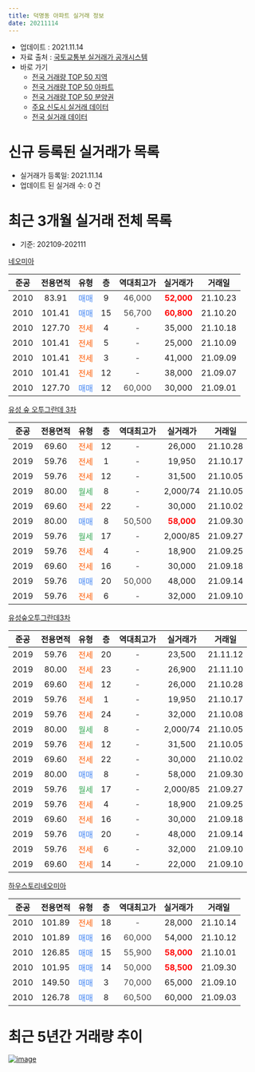 ```yaml
---
title: 덕명동 아파트 실거래 정보
date: 20211114
---
```


* 업데이트 : 2021.11.14
* 자료 출처 : [국토교통부 실거래가 공개시스템](http://rt.molit.go.kr)
* 바로 가기
    * [전국 거래량 TOP 50 지역](https://apt-info.github.io/apt-trade-info/tr)
    * [전국 거래량 TOP 50 아파트](https://apt-info.github.io/apt-trade-info/ta)
    * [전국 거래량 TOP 50 분양권](https://apt-info.github.io/apt-trade-info/tb)
    * [주요 신도시 실거래 데이터](https://apt-info.github.io/apt-trade-info/newtown)
    * [전국 실거래 데이터](https://apt-info.github.io/apt-trade-info/all)



<script async src="https://pagead2.googlesyndication.com/pagead/js/adsbygoogle.js"></script>
<!-- 기본광고 -->
<ins class="adsbygoogle"
     style="display:block"
     data-ad-client="ca-pub-1142216861245946"
     data-ad-slot="4805727019"
     data-ad-format="auto"
     data-full-width-responsive="true"></ins>
<script>
     (adsbygoogle = window.adsbygoogle || []).push({});
</script>


# 신규 등록된 실거래가 목록

* 실거래가 등록일: 2021.11.14
* 업데이트 된 실거래 수: 0 건




<script async src="https://pagead2.googlesyndication.com/pagead/js/adsbygoogle.js"></script>
<!-- 기본광고 -->
<ins class="adsbygoogle"
     style="display:block"
     data-ad-client="ca-pub-1142216861245946"
     data-ad-slot="4805727019"
     data-ad-format="auto"
     data-full-width-responsive="true"></ins>
<script>
     (adsbygoogle = window.adsbygoogle || []).push({});
</script>


# 최근 3개월 실거래 전체 목록
* 기준: 202109-202111


[네오미아](https://search.naver.com/search.naver?query=%EB%84%A4%EC%98%A4%EB%AF%B8%EC%95%84)

|준공|전용면적|유형|층|역대최고가|실거래가|거래일|
|:---:|:---:|:---:|:---:|:---:|:---:|:---:|
|2010|83.91|<span style="color:#4285F3">매매</span>|9|<span style="color:#444444">46,000</span>|<b><span style="color:#FF0000">52,000</span></b>|21.10.23|
|2010|101.41|<span style="color:#4285F3">매매</span>|15|<span style="color:#444444">56,700</span>|<b><span style="color:#FF0000">60,800</span></b>|21.10.20|
|2010|127.70|<span style="color:#FF5A00">전세</span>|4|<span style="color:#444444">-</span>|35,000|21.10.18|
|2010|101.41|<span style="color:#FF5A00">전세</span>|5|<span style="color:#444444">-</span>|25,000|21.10.09|
|2010|101.41|<span style="color:#FF5A00">전세</span>|3|<span style="color:#444444">-</span>|41,000|21.09.09|
|2010|101.41|<span style="color:#FF5A00">전세</span>|12|<span style="color:#444444">-</span>|38,000|21.09.07|
|2010|127.70|<span style="color:#4285F3">매매</span>|12|<span style="color:#444444">60,000</span>|30,000|21.09.01|

[유성 숲 오투그란데 3차](https://search.naver.com/search.naver?query=%EC%9C%A0%EC%84%B1+%EC%88%B2+%EC%98%A4%ED%88%AC%EA%B7%B8%EB%9E%80%EB%8D%B0+3%EC%B0%A8)

|준공|전용면적|유형|층|역대최고가|실거래가|거래일|
|:---:|:---:|:---:|:---:|:---:|:---:|:---:|
|2019|69.60|<span style="color:#FF5A00">전세</span>|12|<span style="color:#444444">-</span>|26,000|21.10.28|
|2019|59.76|<span style="color:#FF5A00">전세</span>|1|<span style="color:#444444">-</span>|19,950|21.10.17|
|2019|59.76|<span style="color:#FF5A00">전세</span>|12|<span style="color:#444444">-</span>|31,500|21.10.05|
|2019|80.00|<span style="color:#34A853">월세</span>|8|<span style="color:#444444">-</span>|2,000/74|21.10.05|
|2019|69.60|<span style="color:#FF5A00">전세</span>|22|<span style="color:#444444">-</span>|30,000|21.10.02|
|2019|80.00|<span style="color:#4285F3">매매</span>|8|<span style="color:#444444">50,500</span>|<b><span style="color:#FF0000">58,000</span></b>|21.09.30|
|2019|59.76|<span style="color:#34A853">월세</span>|17|<span style="color:#444444">-</span>|2,000/85|21.09.27|
|2019|59.76|<span style="color:#FF5A00">전세</span>|4|<span style="color:#444444">-</span>|18,900|21.09.25|
|2019|69.60|<span style="color:#FF5A00">전세</span>|16|<span style="color:#444444">-</span>|30,000|21.09.18|
|2019|59.76|<span style="color:#4285F3">매매</span>|20|<span style="color:#444444">50,000</span>|48,000|21.09.14|
|2019|59.76|<span style="color:#FF5A00">전세</span>|6|<span style="color:#444444">-</span>|32,000|21.09.10|

[유성숲오투그란데3차](https://search.naver.com/search.naver?query=%EC%9C%A0%EC%84%B1%EC%88%B2%EC%98%A4%ED%88%AC%EA%B7%B8%EB%9E%80%EB%8D%B03%EC%B0%A8)

|준공|전용면적|유형|층|역대최고가|실거래가|거래일|
|:---:|:---:|:---:|:---:|:---:|:---:|:---:|
|2019|59.76|<span style="color:#FF5A00">전세</span>|20|<span style="color:#444444">-</span>|23,500|21.11.12|
|2019|80.00|<span style="color:#FF5A00">전세</span>|23|<span style="color:#444444">-</span>|26,900|21.11.10|
|2019|69.60|<span style="color:#FF5A00">전세</span>|12|<span style="color:#444444">-</span>|26,000|21.10.28|
|2019|59.76|<span style="color:#FF5A00">전세</span>|1|<span style="color:#444444">-</span>|19,950|21.10.17|
|2019|59.76|<span style="color:#FF5A00">전세</span>|24|<span style="color:#444444">-</span>|32,000|21.10.08|
|2019|80.00|<span style="color:#34A853">월세</span>|8|<span style="color:#444444">-</span>|2,000/74|21.10.05|
|2019|59.76|<span style="color:#FF5A00">전세</span>|12|<span style="color:#444444">-</span>|31,500|21.10.05|
|2019|69.60|<span style="color:#FF5A00">전세</span>|22|<span style="color:#444444">-</span>|30,000|21.10.02|
|2019|80.00|<span style="color:#4285F3">매매</span>|8|<span style="color:#444444">-</span>|58,000|21.09.30|
|2019|59.76|<span style="color:#34A853">월세</span>|17|<span style="color:#444444">-</span>|2,000/85|21.09.27|
|2019|59.76|<span style="color:#FF5A00">전세</span>|4|<span style="color:#444444">-</span>|18,900|21.09.25|
|2019|69.60|<span style="color:#FF5A00">전세</span>|16|<span style="color:#444444">-</span>|30,000|21.09.18|
|2019|59.76|<span style="color:#4285F3">매매</span>|20|<span style="color:#444444">-</span>|48,000|21.09.14|
|2019|59.76|<span style="color:#FF5A00">전세</span>|6|<span style="color:#444444">-</span>|32,000|21.09.10|
|2019|69.60|<span style="color:#FF5A00">전세</span>|14|<span style="color:#444444">-</span>|22,000|21.09.10|

[하우스토리네오미아](https://search.naver.com/search.naver?query=%ED%95%98%EC%9A%B0%EC%8A%A4%ED%86%A0%EB%A6%AC%EB%84%A4%EC%98%A4%EB%AF%B8%EC%95%84)

|준공|전용면적|유형|층|역대최고가|실거래가|거래일|
|:---:|:---:|:---:|:---:|:---:|:---:|:---:|
|2010|101.89|<span style="color:#FF5A00">전세</span>|18|<span style="color:#444444">-</span>|28,000|21.10.14|
|2010|101.89|<span style="color:#4285F3">매매</span>|16|<span style="color:#444444">60,000</span>|54,000|21.10.12|
|2010|126.85|<span style="color:#4285F3">매매</span>|15|<span style="color:#444444">55,900</span>|<b><span style="color:#FF0000">58,000</span></b>|21.10.01|
|2010|101.95|<span style="color:#4285F3">매매</span>|14|<span style="color:#444444">50,000</span>|<b><span style="color:#FF0000">58,500</span></b>|21.09.30|
|2010|149.50|<span style="color:#4285F3">매매</span>|3|<span style="color:#444444">70,000</span>|65,000|21.09.10|
|2010|126.78|<span style="color:#4285F3">매매</span>|8|<span style="color:#444444">60,500</span>|60,000|21.09.03|



<script async src="https://pagead2.googlesyndication.com/pagead/js/adsbygoogle.js"></script>
<!-- 기본광고 -->
<ins class="adsbygoogle"
     style="display:block"
     data-ad-client="ca-pub-1142216861245946"
     data-ad-slot="4805727019"
     data-ad-format="auto"
     data-full-width-responsive="true"></ins>
<script>
     (adsbygoogle = window.adsbygoogle || []).push({});
</script>


# 최근 5년간 거래량 추이


<div style="width:100%;">
    <canvas id="deal_progress" height="200"></canvas>
</div>

<script>
new Chart(document.getElementById("deal_progress"), {
    type: 'line',
    data: {
        labels: ['16.01','16.02','16.03','16.04','16.05','16.06','16.07','16.08','16.09','16.10','16.11','16.12','17.01','17.02','17.03','17.04','17.05','17.06','17.07','17.08','17.09','17.10','17.11','17.12','18.01','18.02','18.03','18.04','18.05','18.06','18.07','18.08','18.09','18.10','18.11','18.12','19.01','19.02','19.03','19.04','19.05','19.06','19.07','19.08','19.09','19.10','19.11','19.12','20.01','20.02','20.03','20.04','20.05','20.06','20.07','20.08','20.09','20.10','20.11','20.12','21.01','21.02','21.03','21.04','21.05','21.06','21.07','21.08','21.09','21.10','21.11'],
        datasets: [{
            label: '매매/분양권',
            data: [4,3,2,5,2,4,5,4,6,2,2,63,35,11,16,9,17,14,8,15,10,16,10,8,10,5,19,14,7,7,18,23,69,59,52,24,17,18,30,27,33,22,45,33,45,36,23,36,13,18,14,11,13,23,20,8,6,4,11,6,8,9,13,7,5,1,6,6,8,4,0],
            borderColor: "rgba(66, 133, 243, 1)",
            backgroundColor: "rgba(66, 133, 243, 0.05)",
            borderWidth: 1,
            pointRadius: 0,
            fill: false,
            lineTension: 0
        },{
            label: '전/월세',
            data: [5,9,4,3,4,6,10,3,4,6,3,1,3,5,4,9,2,4,6,5,5,3,5,6,4,2,3,3,5,0,6,5,0,2,3,5,7,1,5,2,7,5,4,5,11,28,48,37,25,9,5,2,3,7,4,4,2,3,3,6,3,4,4,1,2,3,9,3,11,14,2],
            borderColor: "rgba(255, 90, 0, 1)",
            backgroundColor: "rgba(255, 90, 0, 0.05)",
            borderWidth: 1,
            pointRadius: 0,
            fill: false,
            lineTension: 0
        },{
            label: '합계',
            data: [9,12,6,8,6,10,15,7,10,8,5,64,38,16,20,18,19,18,14,20,15,19,15,14,14,7,22,17,12,7,24,28,69,61,55,29,24,19,35,29,40,27,49,38,56,64,71,73,38,27,19,13,16,30,24,12,8,7,14,12,11,13,17,8,7,4,15,9,19,18,2],
            borderColor: "rgba(0, 0, 0, 1)",
            backgroundColor: "rgba(0, 0, 0, 0.03)",
            borderWidth: 0.1,
            pointRadius: 0,
            fill: true,
            lineTension: 0
        }
        ]
    },
    options: {
        responsive: true,
        title: {
            display: false
        },
        tooltips: {
            mode: 'index',
            intersect: false
        },
        hover: {
            mode: 'nearest',
            intersect: true
        },
        scales: {
            xAxes: [{
                display: true,
                scaleLabel: {
                    display: true,
                    labelString: '년/월'
                }
            }],
            yAxes: [{
                display: true,
                ticks: {
                    suggestedMin: 0,
                },
                scaleLabel: {
                    display: true,
                    labelString: '실거래 수'
                }
            }]
        }
    }
});

</script>


[![image](https://apt-info.github.io/images/2020-01-03-apt-trade-info/1024x500.png)](https://play.google.com/store/apps/details?id=com.aptinfo.apttradeinfo)

